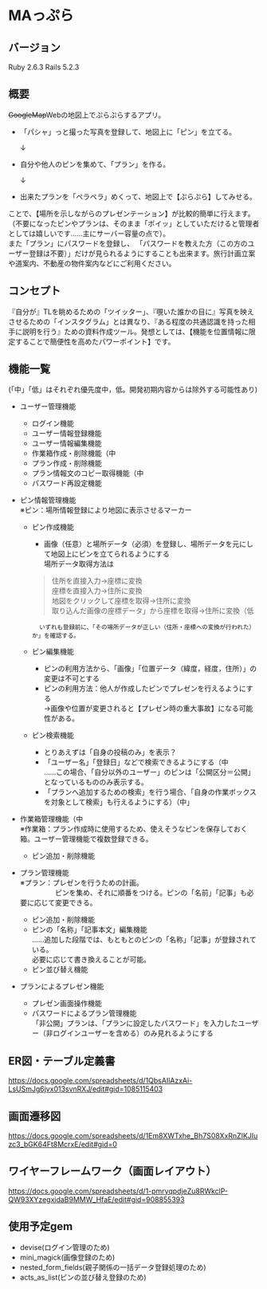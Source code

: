 # MAっぷら

## バージョン
Ruby 2.6.3 Rails 5.2.3

## 概要
~~GoogleMap~~Webの地図上でぷらぷらするアプリ。
* 「パシャ」っと撮った写真を登録して、地図上に「ピン」を立てる。

  ↓
* 自分や他人のピンを集めて、「プラン」を作る。

  ↓
* 出来たプランを「ペラペラ」めくって、地図上で【ぷらぷら】してみせる。

ことで、【場所を示しながらのプレゼンテーション】が比較的簡単に行えます。		
（不要になったピンやプランは、そのまま「ポイッ」としていただけると管理者としては嬉しいです……主にサーバー容量の点で）。		
また「プラン」にパスワードを登録し、
「パスワードを教えた方（この方のユーザー登録は不要）」だけが見られるようにすることも出来ます。旅行計画立案や道案内、不動産の物件案内などにご利用ください。


## コンセプト
『自分が』TLを眺めるための「ツイッター」、『覗いた誰かの目に』写真を映えさせるための「インスタグラム」とは異なり、『ある程度の共通認識を持った相手に説明を行う』ための資料作成ツール。発想としては、【機能を位置情報に限定することで簡便性を高めたパワーポイント】です。


## 機能一覧
(「中」「低」はそれぞれ優先度中，低。開発初期内容からは除外する可能性あり)
* ユーザー管理機能							
	* ログイン機能						
	* ユーザー情報登録機能						
	* ユーザー情報編集機能						
	* 作業箱作成・削除機能（中						
	* プラン作成・削除機能						
	* プラン情報文のコピー取得機能（中					
	* パスワード再設定機能						

* ピン情報管理機能							
	※ピン：場所情報登録により地図に表示させるマーカー							

	* ピン作成機能
	   * 画像（任意）と場所データ（必須）を登録し、場所データを元にして地図上にピンを立てられるようにする					
			場所データ取得方法は
      >住所を直接入力→座標に変換				
			座標を直接入力→住所に変換				
			地図をクリックして座標を取得→住所に変換				
			取り込んだ画像の座標データ」から座標を取得→住所に変換（低		

			いずれも登録前に、「その場所データが正しい（住所・座標への変換が行われた）か」を確認する。					

	* ピン編集機能						
		* ピンの利用方法から、「画像」「位置データ（緯度，経度，住所）」の変更は不可とする					
		* ピンの利用方法：他人が作成したピンでプレゼンを行えるようにする				
			→画像や位置が変更されると【プレゼン時の重大事故】になる可能性がある。

	* ピン検索機能						
		* とりあえずは「自身の投稿のみ」を表示？					
		* 「ユーザー名」「登録日」などで検索できるようにする（中					
			……この場合、「自分以外のユーザー」のピンは「公開区分＝公開」となっているもののみ表示する。				
		* 「プランへ追加するための検索」を行う場合、「自身の作業ボックスを対象として検索」も行えるようにする）（中」					

* 作業箱管理機能（中							
	※作業箱：プラン作成時に使用するため、使えそうなピンを保存しておく箱。ユーザー管理機能で複数登録できる。							
	* ピン追加・削除機能						



* プラン管理機能							
	※プラン：プレゼンを行うための計画。							
	　　　　　ピンを集め、それに順番をつける。ピンの「名前」「記事」も必要に応じて変更できる。							
	* ピン追加・削除機能						
	* ピンの「名称」「記事本文」編集機能						
		……追加した段階では、もともとのピンの「名称」「記事」が登録されている。						
		必要に応じて書き換えることが可能。					
	* ピン並び替え機能						

* プランによるプレゼン機能							
	* プレゼン画面操作機能						
	* パスワードによるプラン管理機能						
		「非公開」プランは、「プランに設定したパスワード」を入力したユーザー（非ログインユーザーを含める）のみ見れるようにする					

## ER図・テーブル定義書
https://docs.google.com/spreadsheets/d/1QbsAIlAzxAi-LsUSmJg6jvx013svnRXJ/edit#gid=1085115403

## 画面遷移図
https://docs.google.com/spreadsheets/d/1Em8XWTxhe_Bh7S08XxRnZIKJIuzc3_bGK64Ft8McrxE/edit#gid=0

## ワイヤーフレームワーク（画面レイアウト）
https://docs.google.com/spreadsheets/d/1-pmryqpdjeZu8RWkclP-QW93XYzegxidaB9MMW_HfaE/edit#gid=908855393

## 使用予定gem
* devise(ログイン管理のため)
* mini_magick(画像登録のため)
* nested_form_fields(親子関係の一括データ登録処理のため)
* acts_as_list(ピンの並び替え登録のため)
